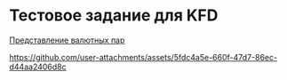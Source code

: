 # Тестовое задание для KFD

[Представление валютных пар](https://en.wikipedia.org/wiki/Currency_pair)

https://github.com/user-attachments/assets/5fdc4a5e-660f-47d7-86ec-d44aa2406d8c
